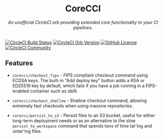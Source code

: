<div align="center">
  <h1>CoreCCI</h1>
  <i>An unofficial CircleCI orb providing extended core functionality to your CI pipelines.</i><br /><br />
</div>

[![CircleCI Build Status](https://circleci.com/gh/juburr/corecci.svg?style=shield "CircleCI Build Status")](https://circleci.com/gh/juburr/corecci) [![CircleCI Orb Version](https://badges.circleci.com/orbs/juburr/corecci.svg)](https://circleci.com/developer/orbs/orb/juburr/corecci) [![GitHub License](https://img.shields.io/badge/license-MIT-lightgrey.svg)](https://raw.githubusercontent.com/juburr/corecci/master/LICENSE) [![CircleCI Community](https://img.shields.io/badge/community-CircleCI%20Discuss-343434.svg)](https://discuss.circleci.com/c/ecosystem/orbs)



## Features
- `corecci/checkout_fips` - FIPS compliant checkout command using ECDSA keys. The built-in "Add deploy key" button adds a RSA or ED25519 key by default, which fails if you have a job running in a FIPS-enabled container such as ubi9.

- `corecci/checkout_shallow` - Shallow checkout command, allowing extremely fast checkouts when using massive repositories.

- `corecci/persist_to_s3` - Persist files to an S3 bucket, useful for either long-term deployment needs or as an alternative to the slow `persist_to_workspace` command that spends tons of time tar'ing and untar'ing files.